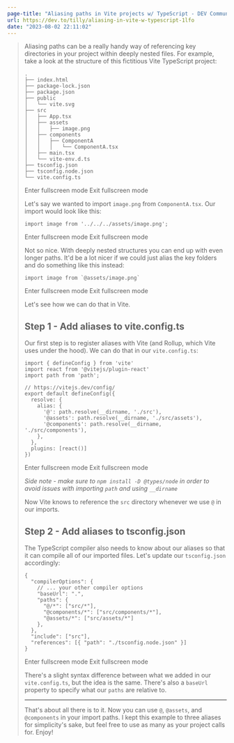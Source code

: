 ```yaml
---
page-title: "Aliasing paths in Vite projects w/ TypeScript - DEV Community"
url: https://dev.to/tilly/aliasing-in-vite-w-typescript-1lfo
date: "2023-08-02 22:11:02"
---
```


> Aliasing paths can be a really handy way of referencing key directories in your project within deeply nested files. For example, take a look at the structure of this fictitious Vite TypeScript project:  
> 
> ```
> .
> ├── index.html
> ├── package-lock.json
> ├── package.json
> ├── public
> │   └── vite.svg
> ├── src
> │   ├── App.tsx
> │   ├── assets
> │   │   ├── image.png
> │   ├── components
> │   │   ├── ComponentA
> │   │   │   └── ComponentA.tsx
> │   ├── main.tsx
> │   └── vite-env.d.ts
> ├── tsconfig.json
> ├── tsconfig.node.json
> └── vite.config.ts
> ```
> 
> Enter fullscreen mode Exit fullscreen mode
> 
> Let's say we wanted to import `image.png` from `ComponentA.tsx`. Our import would look like this:  
> 
> ```
> import image from '../../../assets/image.png';
> ```
> 
> Enter fullscreen mode Exit fullscreen mode
> 
> Not so nice. With deeply nested structures you can end up with even longer paths. It'd be a lot nicer if we could just alias the key folders and do something like this instead:  
> 
> ```
> import image from `@assets/image.png`
> ```
> 
> Enter fullscreen mode Exit fullscreen mode
> 
> Let's see how we can do that in Vite.
> 
> ## [](https://dev.to/tilly/aliasing-in-vite-w-typescript-1lfo#step-1-add-aliases-to-viteconfigts)Step 1 - Add aliases to vite.config.ts
> 
> Our first step is to register aliases with Vite (and Rollup, which Vite uses under the hood). We can do that in our `vite.config.ts`:  
> 
> ```
> import { defineConfig } from 'vite'
> import react from '@vitejs/plugin-react'
> import path from 'path';
> 
> // https://vitejs.dev/config/
> export default defineConfig({
>   resolve: {
>     alias: {
>       '@': path.resolve(__dirname, './src'),
>       '@assets': path.resolve(__dirname, './src/assets'),
>       '@components': path.resolve(__dirname, './src/components'),
>     },
>   },
>   plugins: [react()]
> })
> ```
> 
> Enter fullscreen mode Exit fullscreen mode
> 
> *Side note - make sure to `npm install -D @types/node` in order to avoid issues with importing `path` and using `__dirname`*
> 
> Now Vite knows to reference the `src` directory whenever we use `@` in our imports.
> 
> ## [](https://dev.to/tilly/aliasing-in-vite-w-typescript-1lfo#step-2-add-aliases-to-tsconfigjson)Step 2 - Add aliases to tsconfig.json
> 
> The TypeScript compiler also needs to know about our aliases so that it can compile all of our imported files. Let's update our `tsconfig.json` accordingly:  
> 
> ```
> {
>   "compilerOptions": {
>     // ... your other compiler options
>     "baseUrl": ".",
>     "paths": {
>       "@/*": ["src/*"],
>       "@components/*": ["src/components/*"],
>       "@assets/*": ["src/assets/*"]
>     },
>   },
>   "include": ["src"],
>   "references": [{ "path": "./tsconfig.node.json" }]
> }
> ```
> 
> Enter fullscreen mode Exit fullscreen mode
> 
> There's a slight syntax difference between what we added in our `vite.config.ts`, but the idea is the same. There's also a `baseUrl` property to specify what our `paths` are relative to.
> 
> ---
> 
> That's about all there is to it. Now you can use `@`, `@assets`, and `@components` in your import paths. I kept this example to three aliases for simplicity's sake, but feel free to use as many as your project calls for. Enjoy!

